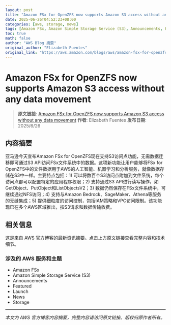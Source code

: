 ```yaml
---
layout: post
title: "Amazon FSx for OpenZFS now supports Amazon S3 access without any data movement"
date: 2025-06-26T04:52:23+08:00
categories: [aws, storage, news]
tags: [Amazon FSx, Amazon Simple Storage Service (S3), Announcements, Featured, Launch, News, Storage]
toc: true
math: false
author: "AWS Blog 摘要"
original_author: "Elizabeth Fuentes"
original_link: "https://aws.amazon.com/blogs/aws/amazon-fsx-for-openzfs-now-supports-amazon-s3-access-without-any-data-movement/"
---
```


# Amazon FSx for OpenZFS now supports Amazon S3 access without any data movement

> **原文链接**: [Amazon FSx for OpenZFS now supports Amazon S3 access without any data movement](https://aws.amazon.com/blogs/aws/amazon-fsx-for-openzfs-now-supports-amazon-s3-access-without-any-data-movement/)
> **作者**: Elizabeth Fuentes
> **发布日期**: 2025/6/26

## 内容摘要

亚马逊今天宣布Amazon FSx for OpenZFS现在支持S3访问点功能，无需数据迁移即可通过S3 API访问FSx文件系统中的数据。这项新功能让用户能够将FSx for OpenZFS中的文件数据用于AWS的人工智能、机器学习和分析服务，就像数据存储在S3中一样。主要特点包括：1) 可以将数百个S3访问点附加到文件系统，每个访问点都可以配置特定的应用程序权限；2) 支持通过S3 API进行读写操作，如GetObject、PutObject和ListObjectsV2；3) 数据仍然保存在FSx文件系统中，可继续通过NFS访问；4) 支持与Amazon Bedrock、SageMaker、Athena等服务的无缝集成；5) 提供细粒度的访问控制，包括IAM策略和VPC访问限制。该功能现已在多个AWS区域推出，按S3请求和数据传输收费。

## 相关信息

这是来自 AWS 官方博客的最新资讯摘要。点击上方原文链接查看完整内容和技术细节。

### 涉及的 AWS 服务和主题

- Amazon FSx
- Amazon Simple Storage Service (S3)
- Announcements
- Featured
- Launch
- News
- Storage

---

*本文为 AWS 官方博客内容摘要，完整内容请访问原文链接。版权归原作者所有。*